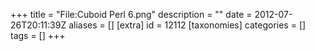 +++
title = "File:Cuboid Perl 6.png"
description = ""
date = 2012-07-26T20:11:39Z
aliases = []
[extra]
id = 12112
[taxonomies]
categories = []
tags = []
+++


